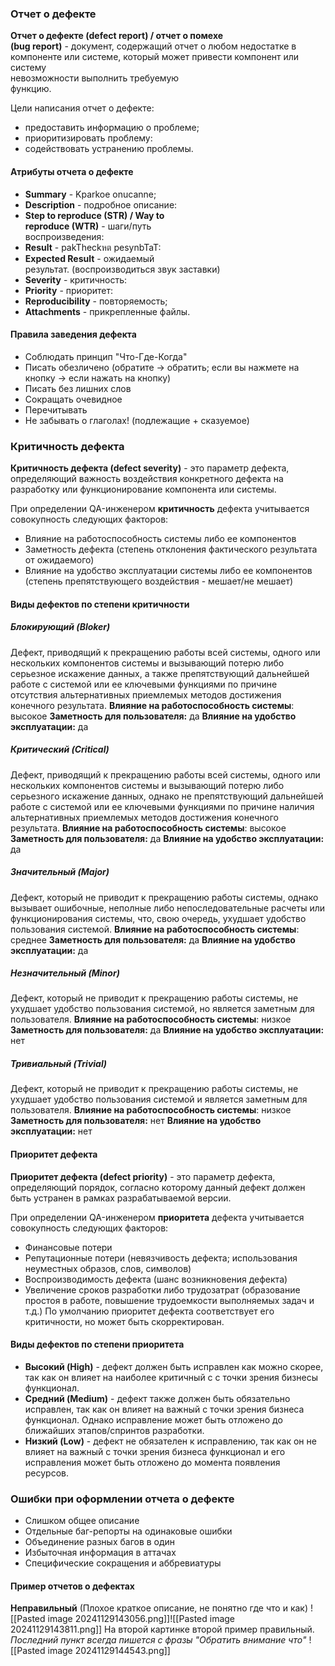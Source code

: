 ### Отчет о дефекте
**Отчет о дефекте (defect report) / отчет о помехе**  
**(bug report)** - документ,  содержащий отчет о любом недостатке в компоненте или системе, который может привести компонент или систему  
невозможности выполнить требуемую  
функцию.  

Цели написания отчет о дефекте:  
* предоставить информацию о проблеме;  
* приоритизировать проблему:  
* содействовать устранению проблемы.
#### Атрибуты отчета о дефекте
* **Summary** - Kparkoe onucanne;  
* **Description** - подробное описание:  
* **Step to reproduce (STR) / Way to**  
**reproduce (WTR)** - шаги/путь  
воспроизведения:  
* **Result** - pakTheckหต pesynbTaT:  
* **Expected Result** - ожидаемый  
результат.  (воспроизводиться звук заставки)
* **Severity** - критичность:  
* **Priority** - приоритет:  
* **Reproducibility** - повторяемость;  
* **Attachments** - прикрепленные файлы.

#### Правила заведения дефекта
- Соблюдать принцип "Что-Где-Когда"
- Писать обезличено (обратите -> обратить; если вы нажмете на кнопку -> если нажать на кнопку)
- Писать без лишних слов
- Сокращать очевидное
- Перечитывать
- Не забывать о глаголах! (подлежащие + сказуемое)

### Критичность дефекта
**Критичность дефекта (defect severity)** - это параметр дефекта, определяющий важность воздействия конкретного дефекта на разработку или функционирование компонента или системы.

При определении QA-инженером **критичность** дефекта учитывается совокупность следующих факторов:
- Влияние на работоспособность системы либо ее компонентов
- Заметность дефекта (степень отклонения фактического результата от ожидаемого)
- Влияние на удобство эксплуатации системы либо ее компонентов (степень препятствующего воздействия - мешает/не мешает)

#### Виды дефектов по степени критичности
##### **Блокирующий (Bloker)**
 Дефект, приводящий к прекращению работы всей системы, одного или нескольких компонентов системы и вызывающий потерю либо серьезное искажение данных, а также препятствующий дальнейшей работе с системой или ее ключевыми функциями по причине отсутствия альтернативных приемлемых методов достижения конечного результата.
**Влияние на работоспособность системы**: высокое
**Заметность для пользователя:** да
**Влияние на удобство эксплуатации:** да

##### **Критический (Critical)**
Дефект, приводящий к прекращению работы всей системы, одного или нескольких компонентов системы и вызывающий потерю либо серьезного искажение данных, однако не препятствующий дальнейшей работе с системой или ее ключевыми функциями по причине наличия альтернативных приемлемых методов достижения конечного результата.
**Влияние на работоспособность системы**: высокое
**Заметность для пользователя:** да
**Влияние на удобство эксплуатации:** да

##### **Значительный (Major)**
Дефект, который не приводит к прекращению работы системы, однако вызывает ошибочные, неполные либо непоследовательные расчеты или функционирования системы, что, свою очередь, ухудшает удобство пользования системой.
**Влияние на работоспособность системы**: среднее
**Заметность для пользователя:** да
**Влияние на удобство эксплуатации:** да

##### **Незначительный (Minor)**
Дефект, который не приводит к прекращению работы системы, не ухудшает удобство пользования системой, но является заметным для пользователя.
**Влияние на работоспособность системы**: низкое
**Заметность для пользователя:** да
**Влияние на удобство эксплуатации:** нет

##### **Тривиальный (Trivial)**
Дефект, который не приводит к прекращению работы системы, не ухудшает удобство пользования системой и является заметным для пользователя.
**Влияние на работоспособность системы**: низкое
**Заметность для пользователя:** нет
**Влияние на удобство эксплуатации:** нет

#### Приоритет дефекта
**Приоритет дефекта (defect priority)** - это параметр дефекта, определяющий порядок, согласно которому данный дефект должен быть устранен в рамках разрабатываемой версии.

При определении QA-инженером **приоритета** дефекта учитывается совокупность следующих факторов:
- Финансовые потери
- Репутационные потери (невязчивость дефекта; использования неуместных образов, слов, символов)
- Воспроизводимость дефекта (шанс возникновения дефекта)
- Увеличение сроков разработки либо трудозатрат (образование простоя в работе, повышение трудоемкости выполняемых задач и т.д.)
По умолчанию приоритет дефекта соответствует его критичности, но может быть скорректирован.

#### Виды дефектов по степени приоритета  
* **Высокий (High)** - дефект должен быть исправлен как можно  скорее, так как он влияет на наиболее критичный с с точки зрения бизнесы функционал.
* **Средний (Medium)** - дефект также должен быть обязательно исправлен, так как он влияет на важный с точки зрения бизнеса функционал. Однако исправление может быть отложено до ближайших этапов/спринтов разработки.  
* **Низкий (Low)** - дефект не обязателен к исправлению, так как он не влияет на важный с точки зрения бизнеса функционал и его исправления может быть отложено до момента появления ресурсов.

### Ошибки при оформлении отчета о дефекте
- Слишком общее описание
- Отдельные баг-репорты на одинаковые ошибки
- Объединение разных багов в один
- Избыточная информация в аттачах
- Специфические сокращения и аббревиатуры

#### Пример отчетов о дефектах
**Неправильный** (Плохое краткое описание, не понятно где что и как)
![[Pasted image 20241129143056.png]]![[Pasted image 20241129143811.png]]
На второй картинке второй пример правильный.
*Последний пункт всегда пишется с фразы "Обратить внимание что"*
![[Pasted image 20241129144543.png]]